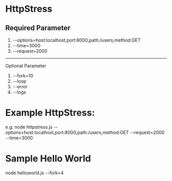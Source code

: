 # HttpStress

Required Parameter
--------------------------------------------------
1. --options=host:localhost,port:8000,path:/users,method:GET
2. --time=3000
3. --request=2000
--------------------------------------------------
Optional Parameter
1. --fork=10
2. --loop
3. --error
4. --logs

# Example HttpStress:
e.g: node httpstress.js --options=host:localhost,port:8000,path:/users,method:GET --request=2000 --time=3000

# Sample Hello World 
node helloworld.js --fork=4

